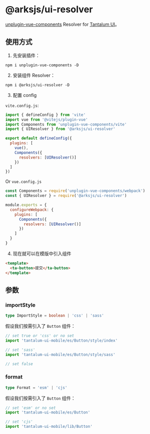 # @arksjs/ui-resolver

[unplugin-vue-components](https://github.com/antfu/unplugin-vue-components) Resolver for [Tantalum UI](https://github.com/arksjs/tantalum-ui-mobile)。

## 使用方式

1. 先安装插件：

```
npm i unplugin-vue-components -D
```

2. 安装组件 Resolver：

```
npm i @arksjs/ui-resolver -D
```

3. 配置 config

`vite.config.js`:

```JavaScript
import { defineConfig } from 'vite'
import vue from '@vitejs/plugin-vue'
import Components from 'unplugin-vue-components/vite'
import { UIResolver } from '@arksjs/ui-resolver'

export default defineConfig({
  plugins: [
    vue(),
    Components({
      resolvers: [UIResolver()]
    })
  ]
})
```

Or `vue.config.js`

```JavaScript
const Components = require('unplugin-vue-components/webpack')
const { UIResolver } = require('@arksjs/ui-resolver')

module.exports = {
  configureWebpack: {
    plugins: [
      Components({
        resolvers: [UIResolver()]
      })
    ]
  }
}
```

4. 现在就可以在模版中引入组件

```HTML
<template>
  <ta-button>提交</ta-button>
</template>
```

## 参数

### importStyle

```TypeScript
type ImportStyle = boolean | 'css' | 'sass'
```

假设我们按需引入了 `Button` 组件：

```JavaScript
// set true or 'css' or no set
import 'tantalum-ui-mobile/es/Button/style/index'

// set 'sass'
import 'tantalum-ui-mobile/es/Button/style/sass'

// set false
```

### format

```TypeScript
type Format = 'esm' | 'cjs'
```

假设我们按需引入了 `Button` 组件：

```JavaScript
// set 'esm' or no set
import 'tantalum-ui-mobile/es/Button'

// set 'cjs'
import 'tantalum-ui-mobile/lib/Button'
```
